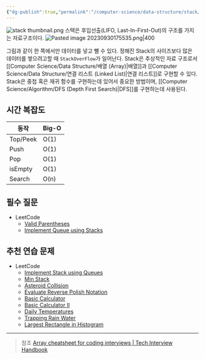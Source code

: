 ```yaml
---
{"dg-publish":true,"permalink":"/computer-science/data-structure/stack/","dgPassFrontmatter":true,"noteIcon":"","created":"","updated":""}
---
```


![stack thumbnail.png](/img/user/Computer%20Science/Algorithm/stack%20thumbnail.png)
스택은 후입선출(LIFO, Last-In-First-Out)의 구조를 가지는 자료구조이다.
![Pasted image 20230930175535.png|400](/img/user/Computer%20Science/Algorithm/Pasted%20image%2020230930175535.png)

그림과 같이 한 쪽에서만 데이터를 넣고 뺄 수 있다. 정해진 Stack의 사이즈보다 많은 데이터를 쌓으려고할 때 `StackOverFlow`가 일어난다. Stack은 추상적인 자료 구조로서 [[Computer Science/Data Structure/배열 (Array)\|배열]]과 [[Computer Science/Data Structure/연결 리스트 (Linked List)\|연결 리스트]]로 구현할 수 있다.
Stack은 중첩 혹은 재귀 함수를 구현하는데 있어서 중요한 방법이며, [[Computer Science/Algorithm/DFS (Depth First Search)\|DFS]]를 구현하는데 사용된다.

## 시간 복잡도
|동작|Big-O|
|---|---|
|Top/Peek|O(1)|
|Push|O(1)|
|Pop|O(1)|
|isEmpty|O(1)|
|Search|O(n)|


## 필수 질문
- LeetCode
	-  [Valid Parentheses](https://leetcode.com/problems/valid-parentheses)
	- [Implement Queue using Stacks](https://leetcode.com/problems/implement-queue-using-stacks)

## 추천 연습 문제
- LeetCode
	- [Implement Stack using Queues](https://leetcode.com/problems/implement-stack-using-queues/)
	- [Min Stack](https://leetcode.com/problems/min-stack)
	- [Asteroid Collision](https://leetcode.com/problems/asteroid-collision)
	- [Evaluate Reverse Polish Notation](https://leetcode.com/problems/evaluate-reverse-polish-notation)
	- [Basic Calculator](https://leetcode.com/problems/basic-calculator)
	- [Basic Calculator II](https://leetcode.com/problems/basic-calculator-ii)
	- [Daily Temperatures](https://leetcode.com/problems/daily-temperatures)
	- [Trapping Rain Water](https://leetcode.com/problems/trapping-rain-water)
	- [Largest Rectangle in Histogram](https://leetcode.com/problems/largest-rectangle-in-histogram)


---
> 참조
> [Array cheatsheet for coding interviews | Tech Interview Handbook](https://www.techinterviewhandbook.org/algorithms/array/)